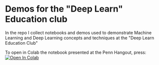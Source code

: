 # Demos for the "Deep Learn" Education club

In the repo I collect notebooks and demos used to demonstrate Machine Learning and Deep Learning concepts and techniques at the "Deep Learn Education Club"

To open in Colab the notebook presented at the Penn Hangout, press: [![Open In Colab](https://colab.research.google.com/assets/colab-badge.svg)](https://colab.research.google.com/drive/1m4X9PG6IIEy6opK0ZT3QD1XlAsPBYlJo#scrollTo=KtjEqv18gGON)
